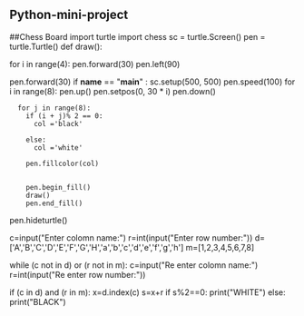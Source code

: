 ## Python-mini-project
##Chess Board
import turtle
import chess
sc = turtle.Screen()
pen = turtle.Turtle()
def draw():

  for i in range(4):
    pen.forward(30)
    pen.left(90)

  pen.forward(30)
if __name__ == "__main__" :
    sc.setup(500, 500)
    pen.speed(100)
    for i in range(8):
      pen.up()
      pen.setpos(0, 30 * i)
      pen.down()

      for j in range(8):
        if (i + j)% 2 == 0:
          col ='black'

        else:
          col ='white'

        pen.fillcolor(col)


        pen.begin_fill()
        draw()
        pen.end_fill()
pen.hideturtle()

c=input("Enter colomn name:")
r=int(input("Enter row number:"))
d=['A','B','C','D','E','F','G','H','a','b','c','d','e','f','g','h']
m=[1,2,3,4,5,6,7,8]

while (c not in d) or (r not in m):
    c=input("Re enter colomn name:")
    r=int(input("Re enter row number:"))

if (c in d) and (r in m):
    x=d.index(c)
    s=x+r
    if s%2==0:
        print("WHITE")
    else:
        print("BLACK")
